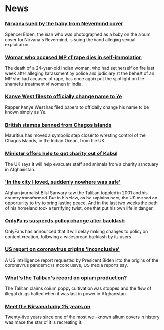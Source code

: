 # News
### [Nirvana sued by the baby from Nevermind cover](https://www.bbc.com/news/entertainment-arts-58327844)
Spencer Elden, the man who was photographed as a baby on the album cover for Nirvana's Nevermind, is suing the band alleging sexual exploitation.
### [Woman who accused MP of rape dies in self-immolation](https://www.bbc.com/news/world-asia-india-58328014)
The death of a 24-year-old Indian woman, who had set herself on fire last week after alleging harassment by police and judiciary at the behest of an MP she had accused of rape, has once again put the spotlight on the shameful treatment of women in India.
### [Kanye West files to officially change name to Ye](https://www.bbc.com/news/entertainment-arts-58328895)
Rapper Kanye West has filed papers to officially change his name to be known simply as Ye.
### [British stamps banned from Chagos Islands](https://www.bbc.com/news/world-africa-58321580)
Mauritius has moved a symbolic step closer to wresting control of the Chagos Islands, in the Indian Ocean, from the UK. 
### [Minister offers help to get charity out of Kabul](https://www.bbc.com/news/uk-politics-58328966)
The UK says it will help evacuate staff and animals from a charity sanctuary in Afghanistan.
### ['In the city I loved, suddenly nowhere was safe'](https://www.bbc.com/news/world-south-asia-58071592)
Afghan journalist Bilal Sarwary saw the Taliban toppled in 2001 and his country transformed. But in his view, as he explains here, the US missed an opportunity to try to bring lasting peace. And in the last two weeks the path of his homeland took a terrifying twist, one that put his own life in danger.
### [OnlyFans suspends policy change after backlash](https://www.bbc.com/news/technology-58331722)
OnlyFans has announced that it will delay making changes to policy on content creation, following a widespread backlash by its users.
### [US report on coronavirus origins 'inconclusive'](https://www.bbc.com/news/world-us-canada-58329980)
A US intelligence report requested by President Biden into the origins of the coronavirus pandemic is inconclusive, US media reports say.
### [What's the Taliban's record on opium production?](https://www.bbc.com/news/world-asia-58308494)
The Taliban claims opium poppy cultivation was stopped and the flow of illegal drugs halted when it was last in power in Afghanistan.
### [Meet the Nirvana baby 25 years on](https://www.bbc.com/news/newsbeat-37478523)
Twenty-five years since one of the most well-known album covers in history was made the star of it is recreating it.
